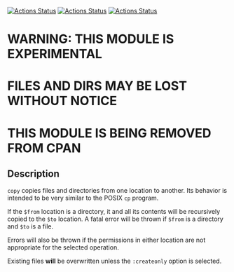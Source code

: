 [![Actions Status](https://github.com/tbrowder/File-Copy/workflows/linux/badge.svg)](https://github.com/tbrowder/File-Copy/actions) [![Actions Status](https://github.com/tbrowder/File-Copy/workflows/macos/badge.svg)](https://github.com/tbrowder/File-Copy/actions) [![Actions Status](https://github.com/tbrowder/File-Copy/workflows/windows/badge.svg)](https://github.com/tbrowder/File-Copy/actions)

WARNING: THIS MODULE IS EXPERIMENTAL
====================================

FILES AND DIRS MAY BE LOST WITHOUT NOTICE
=========================================

THIS MODULE IS BEING REMOVED FROM CPAN
======================================

Description
-----------

`copy` copies files and directories from one location to another. Its behavior is intended to be very similar to the POSIX `cp` program.

If the `$from` location is a directory, it and all its contents will be recursively copied to the `$to` location. A fatal error will be thrown if `$from` is a directory and `$to` is a file.

Errors will also be thrown if the permissions in either location are not appropriate for the selected operation.

Existing files **will** be overwritten unless the `:createonly` option is selected.

